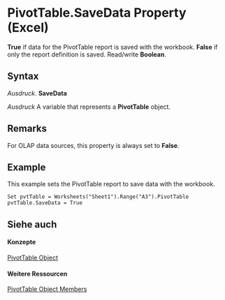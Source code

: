 
# PivotTable.SaveData Property (Excel)

 **True** if data for the PivotTable report is saved with the workbook. **False** if only the report definition is saved. Read/write **Boolean**.


## Syntax

 _Ausdruck_. **SaveData**

 _Ausdruck_ A variable that represents a **PivotTable** object.


## Remarks

For OLAP data sources, this property is always set to  **False**.


## Example

This example sets the PivotTable report to save data with the workbook.


```
Set pvtTable = Worksheets("Sheet1").Range("A3").PivotTable 
pvtTable.SaveData = True
```


## Siehe auch


#### Konzepte


[PivotTable Object](a9c1d4a0-78a9-f9a6-6daf-91cb63e45842.md)
#### Weitere Ressourcen


[PivotTable Object Members](http://msdn.microsoft.com/library/8e8d1692-cf32-63c6-a1f6-54ddcc2a4964%28Office.15%29.aspx)